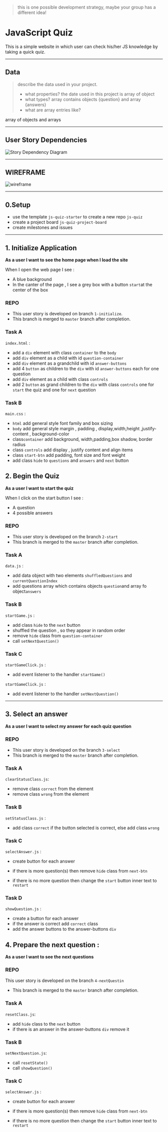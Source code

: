 > this is one possible development strategy, maybe your group has a different idea!

# JavaScript Quiz

This is a simple website in which user can check his/her JS knowledge by taking a quick quiz.

---

## Data

> describe the data used in your project.
>
> - what properties?
   the date used in this project is array of object
> - what types?
   array contains objects {question} and array {answers}
> - what are array entries like?

   array of objects and arrays 

---

## User Story Dependencies

![Story Dependency Diagram]()

---

## WIREFRAME

![wireframe]()

---

## 0.Setup

- use the template `js-quiz-starter` to create a new repo `js-quiz`
- create a project board `js-quiz-project-board`
- create milestones and issues 

---

## 1. Initialize Application

**As a user I want to see the home page when I load the site**

When I open the web page I see : 

- A blue background
- In the canter of the page , I see a grey box with a button `start`at the center of the box 

### REPO

- This user story is developed on branch `1-initialize`.
- This branch is merged to `master` branch after completion.

### Task A

`index.html` :

- add a `div` element with class `container` to the `body`
- add  `div` element as a child with id `question-container`
- add  `div` element as a grandchild with id `answer-buttons`  
- add 4 `button` as children  to the `div` with id `answer-buttons`  each for one question
- add  `div` element as a child with class  `controls`
- add 2 `button` as grand children  to the `div` with class  `controls`  one for `start` the quiz and one for `next` question

### Task B

`main.css` :

- `html` add general style font family and box sizing  
- `body` add general style  margin , padding , display,width,height ,justify-content , background-color
- class`container` add background, width,padding,box shadow, border radius
- class `controls` add display , justify content and align items
- class `start-btn` add padding, font size and font weight
- add class `hide` to `questions` and `answers` and `next` button


## 2. Begin the Quiz

**As a user I want to start the quiz**

When I click on the start button I see : 

- A question 
- 4 possible answers 


### REPO

- This user story is developed on the branch `2-start`
- This branch is merged to the `master` branch after completion.

### Task A

`data.js` :

- add data object with two elements `shuffledQuestions` and `currentQuestionIndex`
- add questions array which contains objects `question`and array fo object`answers`


### Task B

`startGame.js` :

- add class `hide` to the `next` button 
- shuffled the question , so they appear in random order
- remove `hide` class from `question-container`
- call `setNextQuestion()`


### Task C

`startGameClick.js` :

- add event listener to the handler `startGame()`


`startGameClick.js` :


- add event listener to the handler `setNextQuestion()`
---

## 3. Select an answer

**As a user I want to select my answer for each quiz question**

### REPO

- This user story is developed on the branch `3-select`
- This branch is merged to the `master` branch after completion.

### Task A

`clearStatusClass.js`: 

- remove class `correct` from the element 
- remove class `wrong` from the element 

### Task B

`setStatusClass.js` : 

- add class `correct` if the button selected is correct, else add class `wrong`

### Task C
`selectAnswer.js` :

- create button for each answer 

- if there is more question(s) then remove `hide` class from `next-btn`
- if there is no more question then change the `start` button inner text to `restart`

### Task D

`showQuestion.js` :

- create a button for each answer
- if the answer is correct add `correct` class
- add the answer buttons to the answer-buttons `div`

## 4. Prepare the next question : 

**As a user I want to see the next questions**

### REPO

 This user story is developed on the branch `4-nextQuestin`
- This branch is merged to the `master` branch after completion.
### Task A

`resetClass.js`:

- add `hide` class to the `next` button
- if there is an answer in the answer-buttons `div` remove it 

### Task B

`setNextQuestion.js`:

- call `resetState()`
- call `showQuestion()`

### Task C
`selectAnswer.js` :

- create button for each answer 

- if there is more question(s) then remove `hide` class from `next-btn`
- if there is no more question then change the `start` button inner text to `restart`